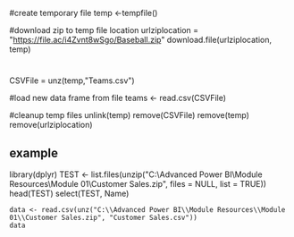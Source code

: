 #create temporary file
temp <-tempfile()

#download zip to temp file location
urlziplocation = "https://file.ac/i4Zvnt8wSgo/Baseball.zip"
download.file(urlziplocation, temp)

#
CSVFile = unz(temp,"Teams.csv")

#load new data frame from file
teams <- read.csv(CSVFile)

#cleanup temp files
unlink(temp)
remove(CSVFile)
remove(temp)
remove(urlziplocation)

## example


  library(dplyr)
  TEST <- list.files(unzip("C:\\Advanced Power BI\\Module Resources\\Module 01\\Customer Sales.zip", files = NULL, list = TRUE))
  head(TEST)
  select(TEST, Name)
	
	
	
	data <- read.csv(unz("C:\\Advanced Power BI\\Module Resources\\Module 01\\Customer Sales.zip", "Customer Sales.csv"))
    data
	
